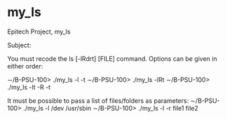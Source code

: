 # my_ls
Epitech Project, my_ls

Subject:

You must recode the ls [-lRdrt] [FILE] command.
Options can be given in either order:

∼/B-PSU-100> ./my_ls -l -t
∼/B-PSU-100> ./my_ls -lRt
∼/B-PSU-100> ./my_ls -lt -R -t

It must be possible to pass a list of files/folders as parameters:
∼/B-PSU-100> ./my_ls -l /dev /usr/sbin
∼/B-PSU-100> ./my_ls -l -r file1 file2
